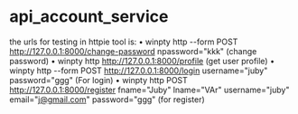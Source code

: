 # api_account_service
the urls for testing in httpie tool is:
•	winpty http --form POST http://127.0.0.1:8000/change-password npassword="kkk" (change password)
•	winpty http http://127.0.0.1:8000/profile (get user profile)
•	winpty http --form POST http://127.0.0.1:8000/login username="juby" password="ggg" (For login)
•	winpty http POST http://127.0.0.1:8000/register fname="Juby" lname="VAr" username="juby" email="j@gmail.com" password="ggg" (for register)
